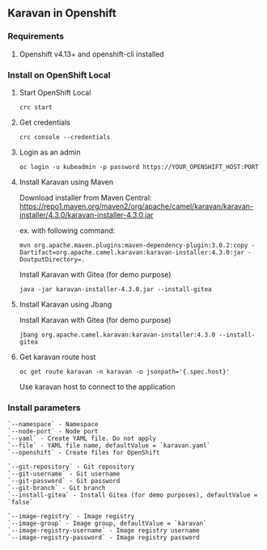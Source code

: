 ## Karavan in Openshift

### Requirements
1. Openshift v4.13+ and openshift-cli installed

### Install on OpenShift Local
1. Start OpenShift Local
    ```
    crc start
    ```
2. Get credentials
    ```
    crc console --credentials
    ```
3. Login as an admin
    ```
    oc login -u kubeadmin -p password https://YOUR_OPENSHIFT_HOST:PORT
    ```
4. Install Karavan using Maven

    Download installer from Maven Central: https://repo1.maven.org/maven2/org/apache/camel/karavan/karavan-installer/4.3.0/karavan-installer-4.3.0.jar 
    
    ex. with following command:
    ```
    mvn org.apache.maven.plugins:maven-dependency-plugin:3.0.2:copy -Dartifact=org.apache.camel.karavan:karavan-installer:4.3.0:jar -DoutputDirectory=.
    ```

    Install Karavan with Gitea (for demo purpose)
    ```
    java -jar karavan-installer-4.3.0.jar --install-gitea
    
    ```

5. Install Karavan using Jbang

    Install Karavan with Gitea (for demo purpose)
    ```
    jbang org.apache.camel.karavan:karavan-installer:4.3.0 --install-gitea
    ```

6. Get karavan route host
    ```
    oc get route karavan -n karavan -o jsonpath='{.spec.host}'
    ```
   Use karavan host to connect to the application


### Install parameters

    `--namespace` - Namespace
    `--node-port` - Node port
    `--yaml` - Create YAML file. Do not apply
    `--file` - YAML file name, defaultValue = `karavan.yaml`
    `--openshift` - Create files for OpenShift

    `--git-repository` - Git repository
    `--git-username` - Git username
    `--git-password` - Git password
    `--git-branch` - Git branch
    `--install-gitea` - Install Gitea (for demo purposes), defaultValue = `false`
            
    `--image-registry` - Image registry
    `--image-group` - Image group, defaultValue = `karavan`
    `--image-registry-username` - Image registry username
    `--image-registry-password` - Image registry password